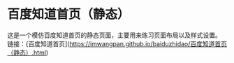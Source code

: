 # 百度知道首页（静态）
这是一个模仿百度知道首页的静态页面，主要用来练习页面布局以及样式设置。
链接：{百度知道首页](https://imwangpan.github.io/baiduzhidao/百度知道首页（静态）.html)
